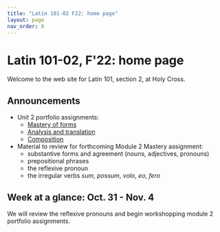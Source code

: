 ```yaml
---
title: "Latin 101-02 F22: home page"
layout: page
nav_order: 0
---
```



# Latin 101-02, F'22: home page

Welcome to the web site for Latin 101, section 2, at Holy Cross.

## Announcements


- Unit 2 portfolio assignments:
    - [Mastery of forms](./assignments/unit2/mastery/)
    - [Analysis and translation](./assignments/unit2/reading/)
    - [Composition](./assignments/unit2/composition/index.md)
- Material to review for forthcoming Module 2 Mastery assignment:
    - substantive forms and agreement (nouns, adjectives, pronouns)
    - prepositional phrases
    - the reflexive pronoun
    - the irregular verbs *sum*, *possum*, *volo*, *eo*, *fero*

## Week at a glance: Oct. 31 - Nov. 4

We will review the reflexive pronouns and begin workshopping module 2 portfolio assignments.